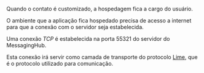 Quando o contato é customizado, a hospedagem fica a cargo do usuário.

O ambiente que a aplicação fica hospedado precisa de acesso a internet para que a conexão com o servidor seja estabelecida.

Uma conexão *TCP* é estabelecida na porta 55321 do servidor do MessagingHub.

Esta conexão irá servir como camada de transporte do protocolo [Lime](http://limeprotocol.org/), que é o protocolo utilizado para comunicação.

